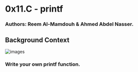 # 0x11.C - printf
### Authors: Reem Al-Mamdouh & Ahmed Abdel Nasser.

## Background Context
![images](https://user-images.githubusercontent.com/67245108/228341219-c29d1013-b5e5-437f-9928-83c55a8535a2.png)
### Write your own printf function.

